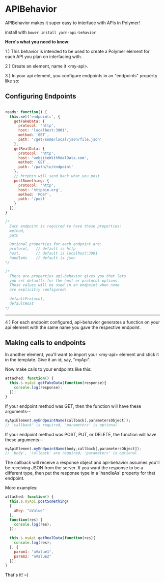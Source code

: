 # APIBehavior
APIBehavior makes it super easy to interface with APIs in Polymer!

install with `bower install yarn-api-behavior`

**Here's what you need to know:**

1 ) This behavior is intended to be used to create a Polymer element for each API you plan on interfacing with.

2 ) Create an element, name it \<my-api\>.

3 ) In your api element, you configure endpoints in an "endpoints" property like so:

## Configuring Endpoints
```javascript

ready: function() {
  this.set('endpoints', {
    getFakeData: {
      protocol: 'http',
      host: 'localhost:3001',
      method: 'GET',
      path: '/get/some/local/json/file.json'
    },
    getRealData: {
      protocol: 'http',
      host: 'websiteWithRealData.com',
      method: 'GET',
      path: '/path/to/endpoint'
    },
    // httpbin will send back what you post
    postSomething: {
      protocol: 'http',
      host: 'httpbin.org',
      method: 'POST',
      path: '/post'
    }
  });
}

/*
  Each endpoint is required to have these properties:
  method,
  path

  Optional properties for each endpoint are:
  protocol,   // default is http
  host,       // default is localhost:3001
  handleAs    // default is json
*/

/*
  There are properties api-behavior gives you that lets
  you set defaults for the host or protocol options.
  These values will be used in an endpoint when none
  are explicitly configured:
  
  defaultProtocol,
  defaultHost
*/
```
---


4 ) For each endpoint configured, api-behavior generates a function on your api element with the same name you gave the respective endpoint.

## Making calls to endpoints

In another element, you'll want to import your \<my-api\> element and stick it in the template. Give it an id, say, "myApi".

Now make calls to your endpoints like this:

```javascript
attached: function() {
  this.$.myApi.getFakeData(function(response){
    console.log(response);
  });
}
```

If your endpoint method was GET, then the function will have these arguments--
```javascript
myApiElement.myEndpointName(callback[,parametersObject]);
// 'callback' is required, 'parameters' is optional
```
If your endpoint method was POST, PUT, or DELETE, the function will have these arguments--
```javascript
myApiElement.myEndpointName(body,callback[,parametersObject]);
// 'body', 'callback' are required, 'parameters' is optional
```

The callback will receive a response object and api-behavior assumes you'll be receiving JSON from the server.
If you want the response to be a different type, then put the response type in a 'handleAs' property for that
endpoint.

More examples:
```javascript
attached: function() {
  this.$.myApi.postSomething(
  {
    aKey: "aValue"
  },
  function(res) {
    console.log(res);
  });
  
  this.$.myApi.getRealData(function(res){
    console.log(res);
  }, {
    param1: "aValue1",
    param2: "aValue2"
  });
}
```


That's it! =)
